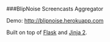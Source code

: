 ###BlipNoise Screencasts Aggregator

Demo: http://blipnoise.herokuapp.com

Built on top of [Flask](http://flask.pocoo.org/) and [Jinja 2](http://jinja.pocoo.org/).